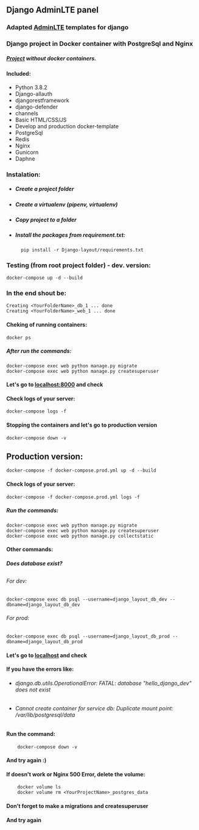 ## Django AdminLTE panel
### Adapted [AdminLTE](https://adminlte.io) templates for django
### Django project in Docker container with PostgreSql and Nginx

##### [Project](https://github.com/bandirom/django_layout "django_layout")  without docker containers.

#### Included:
+   Python 3.8.2
+   Django-allauth
+   djangorestframework
+   django-defender
+   channels
+   Basic HTML/CSS/JS
+   Develop and production docker-template
+   PostgreSql
+   Redis
+   Nginx
+   Gunicorn
+   Daphne


### Instalation:
- ##### Create a project folder
- ##### Create a virtualenv (pipenv, virtualenv)
- ##### Copy project to a folder
- ##### Install the packages from requirement.txt:

        pip install -r Django-layout/requirements.txt
 
### Testing (from root project folder) - dev. version:


    docker-compose up -d --build
    
### In the end shout be:


    Creating <YourFolderName>_db_1 ... done
    Creating <YourFolderName>_web_1 ... done

#### Cheking of running containers:
    docker ps

##### After run the commands:
    
    docker-compose exec web python manage.py migrate
    docker-compose exec web python manage.py createsuperuser
    
#### Let's go to [localhost:8000](http://localhost:8000 "localhost") and check

#### Check logs of your server:
    docker-compose logs -f

#### Stopping the containers and let's go to production version
    docker-compose down -v

## Production version:
    docker-compose -f docker-compose.prod.yml up -d --build
        
#### Check logs of your server:
    docker-compose -f docker-compose.prod.yml logs -f
    
##### Run the commands:
    docker-compose exec web python manage.py migrate
    docker-compose exec web python manage.py createsuperuser
    docker-compose exec web python manage.py collectstatic


#### Other commands:
##### Does database exist?
##
###### For dev:
    docker-compose exec db psql --username=django_layout_db_dev --dbname=django_layout_db_dev
###### For prod:
    docker-compose exec db psql --username=django_layout_db_prod --dbname=django_layout_db_prod
#### Let's go to [localhost](http://localhost "localhost") and check

#### If you have the errors like:

+   ###### django.db.utils.OperationalError: FATAL:  database "hello_django_dev" does not exist
+   ###### Cannot create container for service db: Duplicate mount point: /var/lib/postgresql/data

#### Run the command:
        docker-compose down -v
####  And try again :)

#### If doesn't work or Nginx 500 Error, delete the volume:
        docker volume ls
        docker volume rm <YourProjectName>_postgres_data
     
#### Don't forget to make a migrations and createsuperuser
####  And try again